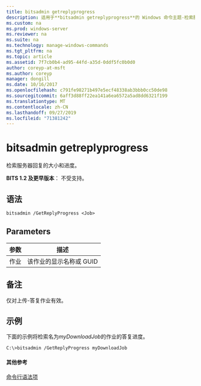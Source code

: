 ```yaml
---
title: bitsadmin getreplyprogress
description: 适用于**bitsadmin getreplyprogress**的 Windows 命令主题-检索服务器回复的大小和进度。
ms.custom: na
ms.prod: windows-server
ms.reviewer: na
ms.suite: na
ms.technology: manage-windows-commands
ms.tgt_pltfrm: na
ms.topic: article
ms.assetid: 7f7cb0b4-ad95-44fd-a35d-0ddf5fc0b0d0
author: coreyp-at-msft
ms.author: coreyp
manager: dongill
ms.date: 10/16/2017
ms.openlocfilehash: c791fe98271b497e5ecf48338ab3bbb0cc50de98
ms.sourcegitcommit: 6aff3d88ff22ea141a6ea6572a5ad8dd6321f199
ms.translationtype: MT
ms.contentlocale: zh-CN
ms.lasthandoff: 09/27/2019
ms.locfileid: "71381242"
---
```

# <a name="bitsadmin-getreplyprogress"></a>bitsadmin getreplyprogress

检索服务器回复的大小和进度。

**BITS 1.2 及更早版本**： 不受支持。

## <a name="syntax"></a>语法

```
bitsadmin /GetReplyProgress <Job>
```

## <a name="parameters"></a>Parameters

|参数|描述|
|---------|-----------|
|作业|该作业的显示名称或 GUID|

## <a name="remarks"></a>备注

仅对上传-答复作业有效。

## <a name="BKMK_examples"></a>示例

下面的示例将检索名为*myDownloadJob*的作业的答复进度。
```
C:\>bitsadmin /GetReplyProgress myDownloadJob
```

#### <a name="additional-references"></a>其他参考

[命令行语法项](command-line-syntax-key.md)